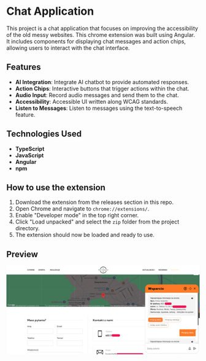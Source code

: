# Chat Application

This project is a chat application that focuses on improving the accessibility of the old messy websites. This chrome extension was built using Angular. It includes components for displaying chat messages and action chips, allowing users to interact with the chat interface.
  
## Features

- **AI Integration**: Integrate AI chatbot to provide automated responses.
- **Action Chips**: Interactive buttons that trigger actions within the chat.
- **Audio Input**: Record audio messages and send them to the chat.
- **Accessibility**: Accessible UI written along WCAG standards.
- **Listen to Messages**: Listen to messages using the text-to-speech feature.

## Technologies Used

- **TypeScript**
- **JavaScript**
- **Angular**
- **npm**

## How to use the extension

1. Download the extension from the releases section in this repo.
2. Open Chrome and navigate to `chrome://extensions/`.
3. Enable "Developer mode" in the top right corner.
4. Click "Load unpacked" and select the `zip` folder from the project directory.
5. The extension should now be loaded and ready to use.

## Preview

![Wsparcio](docs/wsparcio.png)
